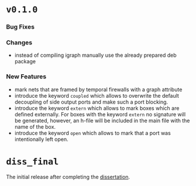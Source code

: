# `v0.1.0`

### Bug Fixes

### Changes
 - instead of compiling igraph manually use the already prepared deb package

### New Features
 - mark nets that are framed by temporal firewalls with a graph attribute
 - introduce the keyword `coupled` which allows to overwrite the default
   decoupling of side output ports and make such a port blocking.
 - introduce the keyword `extern` which allows to mark boxes which are defined
   externally. For boxes with the keyword `extern` no signature will be
   generated, however, an h-file will be included in the main file with the
   name of the box.
 - introduce the keyword `open` which allows to mark that a port was
   intentionally left open.

# `diss_final`

The initial release after completing the [dissertation](https://uhra.herts.ac.uk/handle/2299/21094).
